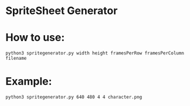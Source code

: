# SpriteSheet Generator #
# How to use: #

`python3 spritegenerator.py width height framesPerRow framesPerColumn filename`

# Example: #

`python3 spritegenerator.py 640 480 4 4 character.png`
